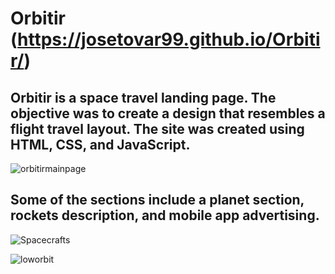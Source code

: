 # Orbitir (https://josetovar99.github.io/Orbitir/)

## Orbitir is a space travel landing page. The objective was to create a design that resembles a flight travel layout. The site was created using HTML, CSS, and JavaScript.

![orbitirmainpage](https://user-images.githubusercontent.com/62781023/151502496-2716d799-0fcb-44a3-a6df-ad5b0cb0fe73.JPG)

## Some of the sections include a planet section, rockets description, and mobile app advertising.

![Spacecrafts](https://user-images.githubusercontent.com/62781023/151502597-68ac6836-5dff-4e5c-ba9b-c5a3cf23a265.JPG)

![loworbit](https://user-images.githubusercontent.com/62781023/151502860-7e8cb5b8-3bc9-458e-a5fa-860a760b4d96.JPG)
